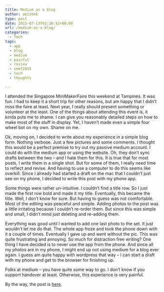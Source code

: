```yaml
---
title: Medium as a blog
author: abishek
type: post
date: 2015-07-13T03:38:42+00:00
url: /medium-as-a-blog/
categories:
  - Tech
tags:
  - app
  - blog
  - medium
  - painful
  - review
  - smmf2015
  - tech
  - thoughts

---
```

I attended the Singapore MiniMakerFaire this weekend at Tampines. It was fun. I had to keep it a short trip for other reasons, but am happy that I didn&#8217;t miss the faire at least. Next year, I really should present something or volunteer at the least. One of the things about attending this event is, it kinda puts me to shame. I can give you reasonably detailed steps on how to make most of the stuff in display. Yet, I haven&#8217;t made even a simple four wheel bot on my own. Shame on me.

Ok, moving on, I decided to write about my experience in a simple blog form. Nothing verbose. Just a few pictures and some comments. I thought this would be a perfect premise to try out my passive medium account. I could do with the medium app or using the website. Oh, they don&#8217;t sync drafts between the two &#8211; and I hate them for this. It is true that for most posts, I write them in a single shot. But for some of them, I really need time to reflect and revise. And having to use a computer to do this seems like overkill. Since I already had started a draft on the mac that I couldn&#8217;t just see on my phone, I decided to write this post with my phone app.

Some things were rather un-intuitive. I couldn&#8217;t find a title row. So I just made the first row bold and made it my title. Eventually, this became the title. Well, I don&#8217;t know for sure. But having to guess was not comfortable. Most of the editing was peaceful and simple. Adding photos to the post was a little irritating because I couldn&#8217;t re-order them. But since this was simple and small, I didn&#8217;t mind just deleting and re-adding them.

Everything was good until I wanted to add one last photo to the set. It just wouldn&#8217;t let me do that. The whole app froze and took the phone down with it a couple of times. Eventually I gave up and went without the pic. This was quite frustrating and annoying. So much for distraction free writing? One thing I have decided is to never use the app from the phone. And since all my photos are in my phone, I might end up not using medium for a blog ever again. I guess am quite happy with wordpress that way &#8211; I can start a draft with my phone and get to the browser for finishing up.

Folks at medium &#8211; you have quite some way to go. I don&#8217;t know if you support handover at least. Otherwise, this experience is very painful.

By the way, the post is [here][1].

&nbsp;

 [1]: https://medium.com/@abishekgoda/the-singapore-mini-maker-faire-2015-c4d6c5012f3c